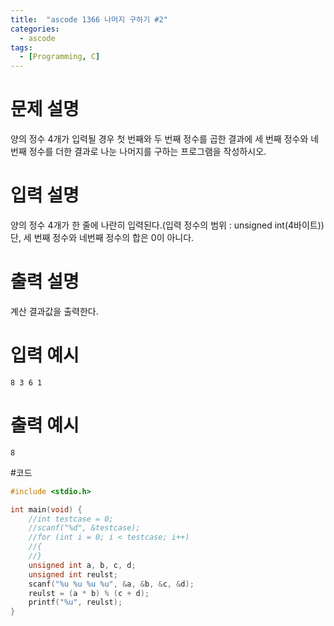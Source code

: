 ```yaml
---
title:  "ascode 1366 나머지 구하기 #2"
categories:
  - ascode
tags:
  - [Programming, C]
---
```


# 문제 설명

양의 정수 4개가 입력될 경우 첫 번째와 두 번째 정수를 곱한 결과에 세 번째 정수와 네번째 정수를 더한 결과로 나눈 나머지를 구하는 프로그램을 작성하시오.

# 입력 설명
양의 정수 4개가 한 줄에 나란히 입력된다.(입력 정수의 범위 : unsigned int(4바이트))<br>
단, 세 번째 정수와 네번째 정수의 합은 0이 아니다.<br>
# 출력 설명
계산 결과값을 출력한다.
# 입력 예시
```
8 3 6 1
```
# 출력 예시
```
8
```
#코드
```c
#include <stdio.h>

int main(void) {
	//int testcase = 0;
	//scanf("%d", &testcase);
	//for (int i = 0; i < testcase; i++)
	//{
	//}
	unsigned int a, b, c, d;
	unsigned int reulst;
	scanf("%u %u %u %u", &a, &b, &c, &d);
	reulst = (a * b) % (c + d);
	printf("%u", reulst);
} 
```
